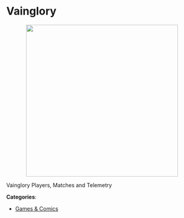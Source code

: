# Vainglory
<p align="center">
    <img width="400" src="https://raw.githubusercontent.com/apis-list/apis-list/apis/vainglory/logo_256x256.png" />
</p>

Vainglory Players, Matches and Telemetry



**Categories**:
- [Games & Comics](https://github.com/apis-list/apis-list#games-and-comics)




